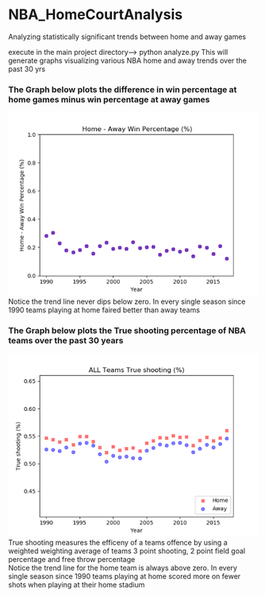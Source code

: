 # NBA_HomeCourtAnalysis
Analyzing statistically significant trends between home and away games

execute in the main project directory--> python analyze.py 
This will generate graphs visualizing various NBA home and away trends over the past 30 yrs


### The Graph below plots the difference in win percentage at home games minus win percentage at away games
![ScreenShot](https://github.com/mabdinur/NBA_HomeCourtAnalysis/blob/master/Graphs/NBA_All_WinLoss_Differential.png)
<br />
Notice the trend line never dips below zero. In every single season since 1990 teams playing at home faired better than away teams


### The Graph below plots the True shooting percentage of NBA teams over the past 30 years
![ScreenShot](https://github.com/mabdinur/NBA_HomeCourtAnalysis/blob/master/Graphs/NBA_All_Trueshooting.png)
<br />
True shooting measures the efficeny of a teams offence by using a weighted weighting average of teams 3 point shooting, 2 point field goal percentage and free throw percentage
<br />
Notice the trend line for the home team is always above zero. In every single season since 1990 teams playing at home scored more on fewer shots when playing at their home stadium
